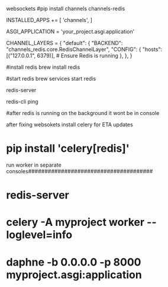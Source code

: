 



websockets
#pip install channels channels-redis

INSTALLED_APPS += [
    'channels',
]

ASGI_APPLICATION = 'your_project.asgi.application'

CHANNEL_LAYERS = {
    "default": {
        "BACKEND": "channels_redis.core.RedisChannelLayer",
        "CONFIG": {
            "hosts": [("127.0.0.1", 6379)],  # Ensure Redis is running
        },
    },
}

#install redis
   brew install redis

#start redis
   brew services start redis
   
   redis-server

   redis-cli ping

#after redis is running on the background it wont be in console


after fixing websokets install celery for ETA updates
#    pip install 'celery[redis]'


run worker in separate consoles######################################
# redis-server
# celery -A myproject worker --loglevel=info
# daphne -b 0.0.0.0 -p 8000 myproject.asgi:application
